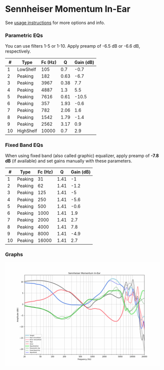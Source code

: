 # Sennheiser Momentum In-Ear
See [usage instructions](https://github.com/jaakkopasanen/AutoEq#usage) for more options and info.

### Parametric EQs
You can use filters 1-5 or 1-10. Apply preamp of -6.5 dB or -6.6 dB, respectively.

|   # | Type      |   Fc (Hz) |    Q |   Gain (dB) |
|-----|-----------|-----------|------|-------------|
|   1 | LowShelf  |       105 | 0.7  |        -0.7 |
|   2 | Peaking   |       182 | 0.63 |        -6.7 |
|   3 | Peaking   |      3967 | 0.38 |         7.7 |
|   4 | Peaking   |      4887 | 1.3  |         5.5 |
|   5 | Peaking   |      7616 | 0.61 |       -10.5 |
|   6 | Peaking   |       357 | 1.93 |        -0.6 |
|   7 | Peaking   |       782 | 2.06 |         1.6 |
|   8 | Peaking   |      1542 | 1.79 |        -1.4 |
|   9 | Peaking   |      2562 | 3.17 |         0.9 |
|  10 | HighShelf |     10000 | 0.7  |         2.9 |

### Fixed Band EQs
When using fixed band (also called graphic) equalizer, apply preamp of **-7.8 dB** (if available) and set gains manually with these parameters.

|   # | Type    |   Fc (Hz) |    Q |   Gain (dB) |
|-----|---------|-----------|------|-------------|
|   1 | Peaking |        31 | 1.41 |        -1   |
|   2 | Peaking |        62 | 1.41 |        -1.2 |
|   3 | Peaking |       125 | 1.41 |        -5   |
|   4 | Peaking |       250 | 1.41 |        -5.6 |
|   5 | Peaking |       500 | 1.41 |        -0.6 |
|   6 | Peaking |      1000 | 1.41 |         1.9 |
|   7 | Peaking |      2000 | 1.41 |         2.7 |
|   8 | Peaking |      4000 | 1.41 |         7.8 |
|   9 | Peaking |      8000 | 1.41 |        -4.9 |
|  10 | Peaking |     16000 | 1.41 |         2.7 |

### Graphs
![](./Sennheiser%20Momentum%20In-Ear.png)
